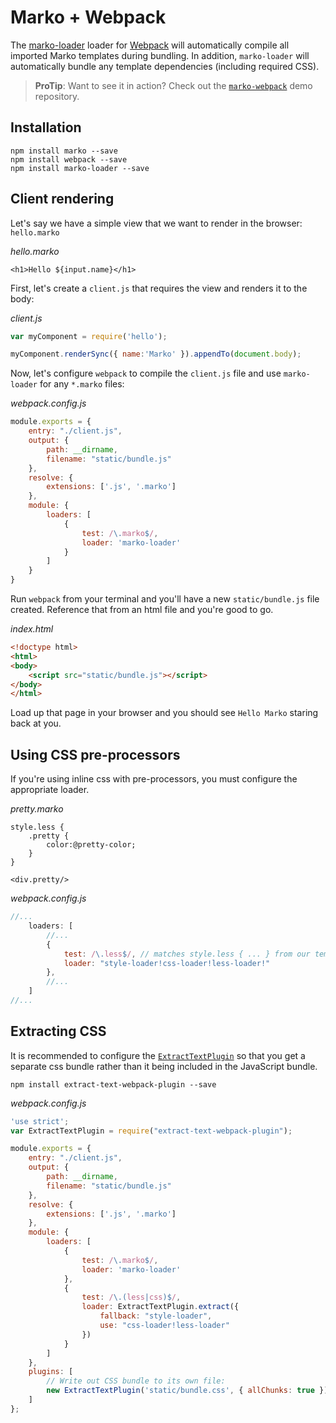 # Marko + Webpack

The [marko-loader](https://github.com/marko-js/marko-loader) loader for [Webpack](https://webpack.github.io/) will automatically compile all imported Marko templates during bundling. In addition, `marko-loader` will automatically bundle any template dependencies (including required CSS).

> **ProTip**: Want to see it in action? Check out the [`marko-webpack`](https://github.com/marko-js-samples/marko-webpack) demo repository.

## Installation

```
npm install marko --save
npm install webpack --save
npm install marko-loader --save
```

## Client rendering

Let's say we have a simple view that we want to render in the browser: `hello.marko`

_hello.marko_
```marko
<h1>Hello ${input.name}</h1>
```

First, let's create a `client.js` that requires the view and renders it to the body:

_client.js_
```js
var myComponent = require('hello');

myComponent.renderSync({ name:'Marko' }).appendTo(document.body);
```

Now, let's configure `webpack` to compile the `client.js` file and use `marko-loader` for any `*.marko` files:

_webpack.config.js_
```js
module.exports = {
    entry: "./client.js",
    output: {
        path: __dirname,
        filename: "static/bundle.js"
    },
    resolve: {
        extensions: ['.js', '.marko']
    },
    module: {
        loaders: [
            {
                test: /\.marko$/,
                loader: 'marko-loader'
            }
        ]
    }
}
```

Run `webpack` from your terminal and you'll have a new `static/bundle.js` file created.  Reference that from an html file and you're good to go.

_index.html_
```html
<!doctype html>
<html>
<body>
    <script src="static/bundle.js"></script>
</body>
</html>
```

Load up that page in your browser and you should see `Hello Marko` staring back at you.

## Using CSS pre-processors

If you're using inline css with pre-processors, you must configure the appropriate loader.

_pretty.marko_
```marko
style.less {
    .pretty {
        color:@pretty-color;
    }
}

<div.pretty/>
```

_webpack.config.js_
```js
//...
    loaders: [
        //...
        {
            test: /\.less$/, // matches style.less { ... } from our template
            loader: "style-loader!css-loader!less-loader!"
        },
        //...
    ]
//...
```
## Extracting CSS

It is recommended to configure the [`ExtractTextPlugin`](https://www.npmjs.com/package/extract-text-webpack-plugin) so that you get a separate css bundle rather than it being included in the JavaScript bundle.

```
npm install extract-text-webpack-plugin --save
```

_webpack.config.js_
```js
'use strict';
var ExtractTextPlugin = require("extract-text-webpack-plugin");

module.exports = {
    entry: "./client.js",
    output: {
        path: __dirname,
        filename: "static/bundle.js"
    },
    resolve: {
        extensions: ['.js', '.marko']
    },
    module: {
        loaders: [
            {
                test: /\.marko$/,
                loader: 'marko-loader'
            },
            {
                test: /\.(less|css)$/,
                loader: ExtractTextPlugin.extract({
                    fallback: "style-loader",
                    use: "css-loader!less-loader"
                })
            }
        ]
    },
    plugins: [
        // Write out CSS bundle to its own file:
        new ExtractTextPlugin('static/bundle.css', { allChunks: true })
    ]
};
```
